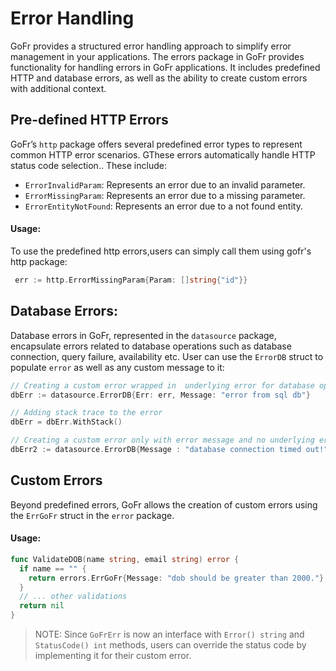 # Error Handling

GoFr provides a structured error handling approach to simplify error management in your applications. 
The errors package in GoFr provides functionality for handling errors in GoFr applications. It includes predefined HTTP 
and database errors, as well as the ability to create custom errors with additional context.

## Pre-defined HTTP Errors

GoFr’s `http` package offers several predefined error types to represent common HTTP error scenarios. GThese errors 
automatically handle HTTP status code selection.. These include:

- `ErrorInvalidParam`: Represents an error due to an invalid parameter.
- `ErrorMissingParam`: Represents an error due to a missing parameter.
- `ErrorEntityNotFound`: Represents an error due to a not found entity.

#### Usage:
To use the predefined http errors,users can simply call them using gofr's http package:
```go
 err := http.ErrorMissingParam{Param: []string{"id"}}
```

## Database Errors:
Database errors in GoFr, represented in the `datasource` package, encapsulate errors related to database operations such
as database connection, query failure, availability etc. User can use the `ErrorDB` struct to populate `error` as well as 
any custom message to it:

```go
// Creating a custom error wrapped in  underlying error for database operations
dbErr := datasource.ErrorDB{Err: err, Message: "error from sql db"}

// Adding stack trace to the error
dbErr = dbErr.WithStack()

// Creating a custom error only with error message and no underlying error.
dbErr2 := datasource.ErrorDB{Message : "database connection timed out!"}
```

## Custom Errors

Beyond predefined errors, GoFr allows the creation of custom errors using the `ErrGoFr` struct in 
the `error` package. 

#### Usage:
```go
func ValidateDOB(name string, email string) error {
  if name == "" {
    return errors.ErrGoFr{Message: "dob should be greater than 2000."}
  }
  // ... other validations
  return nil
}

```

> NOTE: Since `GoFrErr` is now an interface with `Error() string` and `StatusCode() int` methods, users can override the 
> status code by implementing it for their custom error.

